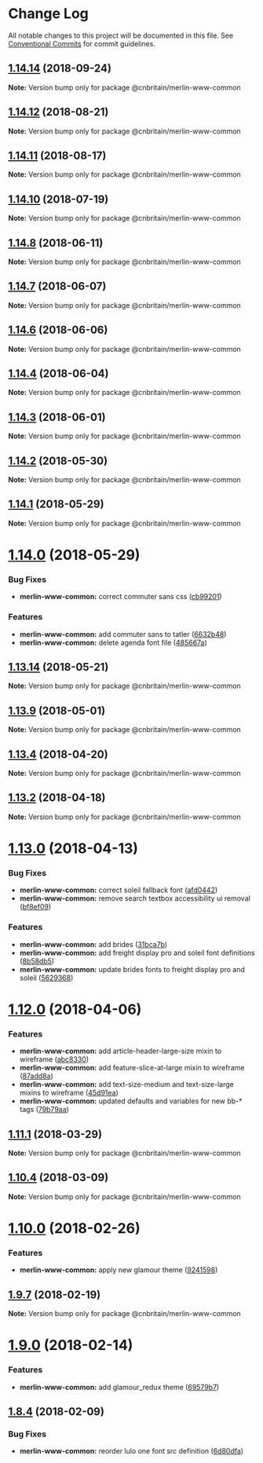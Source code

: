 # Change Log

All notable changes to this project will be documented in this file.
See [Conventional Commits](https://conventionalcommits.org) for commit guidelines.

<a name="1.14.14"></a>
## [1.14.14](https://github.com/cnduk/merlin-www-components/compare/@cnbritain/merlin-www-common@1.14.13...@cnbritain/merlin-www-common@1.14.14) (2018-09-24)




**Note:** Version bump only for package @cnbritain/merlin-www-common

<a name="1.14.12"></a>
## [1.14.12](https://github.com/cnduk/merlin-www-components/compare/@cnbritain/merlin-www-common@1.14.11...@cnbritain/merlin-www-common@1.14.12) (2018-08-21)




**Note:** Version bump only for package @cnbritain/merlin-www-common

<a name="1.14.11"></a>
## [1.14.11](https://github.com/cnduk/merlin-www-components/compare/@cnbritain/merlin-www-common@1.14.10...@cnbritain/merlin-www-common@1.14.11) (2018-08-17)




**Note:** Version bump only for package @cnbritain/merlin-www-common

<a name="1.14.10"></a>
## [1.14.10](https://github.com/cnduk/merlin-www-components/compare/@cnbritain/merlin-www-common@1.14.9...@cnbritain/merlin-www-common@1.14.10) (2018-07-19)




**Note:** Version bump only for package @cnbritain/merlin-www-common

<a name="1.14.8"></a>
## [1.14.8](https://github.com/cnduk/merlin-www-components/compare/@cnbritain/merlin-www-common@1.14.7...@cnbritain/merlin-www-common@1.14.8) (2018-06-11)




**Note:** Version bump only for package @cnbritain/merlin-www-common

<a name="1.14.7"></a>
## [1.14.7](https://github.com/cnduk/merlin-www-components/compare/@cnbritain/merlin-www-common@1.14.6...@cnbritain/merlin-www-common@1.14.7) (2018-06-07)




**Note:** Version bump only for package @cnbritain/merlin-www-common

<a name="1.14.6"></a>
## [1.14.6](https://github.com/cnduk/merlin-www-components/compare/@cnbritain/merlin-www-common@1.14.5...@cnbritain/merlin-www-common@1.14.6) (2018-06-06)




**Note:** Version bump only for package @cnbritain/merlin-www-common

<a name="1.14.4"></a>
## [1.14.4](https://github.com/cnduk/merlin-www-components/compare/@cnbritain/merlin-www-common@1.14.3...@cnbritain/merlin-www-common@1.14.4) (2018-06-04)




**Note:** Version bump only for package @cnbritain/merlin-www-common

<a name="1.14.3"></a>
## [1.14.3](https://github.com/cnduk/merlin-www-components/compare/@cnbritain/merlin-www-common@1.14.2...@cnbritain/merlin-www-common@1.14.3) (2018-06-01)




**Note:** Version bump only for package @cnbritain/merlin-www-common

<a name="1.14.2"></a>
## [1.14.2](https://github.com/cnduk/merlin-www-components/compare/@cnbritain/merlin-www-common@1.14.1...@cnbritain/merlin-www-common@1.14.2) (2018-05-30)




**Note:** Version bump only for package @cnbritain/merlin-www-common

<a name="1.14.1"></a>
## [1.14.1](https://github.com/cnduk/merlin-www-components/compare/@cnbritain/merlin-www-common@1.14.0...@cnbritain/merlin-www-common@1.14.1) (2018-05-29)




**Note:** Version bump only for package @cnbritain/merlin-www-common

<a name="1.14.0"></a>
# [1.14.0](https://github.com/cnduk/merlin-www-components/compare/@cnbritain/merlin-www-common@1.13.15...@cnbritain/merlin-www-common@1.14.0) (2018-05-29)


### Bug Fixes

* **merlin-www-common:** correct commuter sans css ([cb99201](https://github.com/cnduk/merlin-www-components/commit/cb99201))


### Features

* **merlin-www-common:** add commuter sans to tatler ([6632b48](https://github.com/cnduk/merlin-www-components/commit/6632b48))
* **merlin-www-common:** delete agenda font file ([485667a](https://github.com/cnduk/merlin-www-components/commit/485667a))




<a name="1.13.14"></a>
## [1.13.14](https://github.com/cnduk/merlin-www-components/compare/@cnbritain/merlin-www-common@1.13.13...@cnbritain/merlin-www-common@1.13.14) (2018-05-21)




**Note:** Version bump only for package @cnbritain/merlin-www-common

<a name="1.13.9"></a>
## [1.13.9](https://github.com/cnduk/merlin-www-components/compare/@cnbritain/merlin-www-common@1.13.8...@cnbritain/merlin-www-common@1.13.9) (2018-05-01)




**Note:** Version bump only for package @cnbritain/merlin-www-common

<a name="1.13.4"></a>
## [1.13.4](https://github.com/cnduk/merlin-www-components/compare/@cnbritain/merlin-www-common@1.13.3...@cnbritain/merlin-www-common@1.13.4) (2018-04-20)




**Note:** Version bump only for package @cnbritain/merlin-www-common

<a name="1.13.2"></a>
## [1.13.2](https://github.com/cnduk/merlin-www-components/compare/@cnbritain/merlin-www-common@1.13.1...@cnbritain/merlin-www-common@1.13.2) (2018-04-18)




**Note:** Version bump only for package @cnbritain/merlin-www-common

<a name="1.13.0"></a>
# [1.13.0](https://github.com/cnduk/merlin-www-components/compare/@cnbritain/merlin-www-common@1.12.0...@cnbritain/merlin-www-common@1.13.0) (2018-04-13)


### Bug Fixes

* **merlin-www-common:** correct soleil fallback font ([afd0442](https://github.com/cnduk/merlin-www-components/commit/afd0442))
* **merlin-www-common:** remove search textbox accessibility ui removal ([bf8ef09](https://github.com/cnduk/merlin-www-components/commit/bf8ef09))


### Features

* **merlin-www-common:** add brides ([31bca7b](https://github.com/cnduk/merlin-www-components/commit/31bca7b))
* **merlin-www-common:** add freight display pro and soleil font definitions ([8b58db5](https://github.com/cnduk/merlin-www-components/commit/8b58db5))
* **merlin-www-common:** update brides fonts to freight display pro and soleil ([5629368](https://github.com/cnduk/merlin-www-components/commit/5629368))




<a name="1.12.0"></a>
# [1.12.0](https://github.com/cnduk/merlin-www-components/compare/@cnbritain/merlin-www-common@1.11.1...@cnbritain/merlin-www-common@1.12.0) (2018-04-06)


### Features

* **merlin-www-common:** add article-header-large-size mixin to wireframe ([abc8330](https://github.com/cnduk/merlin-www-components/commit/abc8330))
* **merlin-www-common:** add feature-slice-at-large mixin to wireframe ([87add8a](https://github.com/cnduk/merlin-www-components/commit/87add8a))
* **merlin-www-common:** add text-size-medium and text-size-large mixins to wireframe ([45d91ea](https://github.com/cnduk/merlin-www-components/commit/45d91ea))
* **merlin-www-common:** updated defaults and variables for new bb-* tags ([79b79aa](https://github.com/cnduk/merlin-www-components/commit/79b79aa))




<a name="1.11.1"></a>
## [1.11.1](https://github.com/cnduk/merlin-www-components/compare/@cnbritain/merlin-www-common@1.11.0...@cnbritain/merlin-www-common@1.11.1) (2018-03-29)




**Note:** Version bump only for package @cnbritain/merlin-www-common

<a name="1.10.4"></a>
## [1.10.4](https://github.com/cnduk/merlin-www-components/compare/@cnbritain/merlin-www-common@1.10.3...@cnbritain/merlin-www-common@1.10.4) (2018-03-09)




**Note:** Version bump only for package @cnbritain/merlin-www-common

<a name="1.10.0"></a>
# [1.10.0](https://github.com/cnduk/merlin-www-components/compare/@cnbritain/merlin-www-common@1.9.12...@cnbritain/merlin-www-common@1.10.0) (2018-02-26)


### Features

* **merlin-www-common:** apply new glamour theme ([9241598](https://github.com/cnduk/merlin-www-components/commit/9241598))




<a name="1.9.7"></a>
## [1.9.7](https://github.com/cnduk/merlin-www-components/compare/@cnbritain/merlin-www-common@1.9.6...@cnbritain/merlin-www-common@1.9.7) (2018-02-19)




**Note:** Version bump only for package @cnbritain/merlin-www-common

<a name="1.9.0"></a>
# [1.9.0](https://github.com/cnduk/merlin-www-components/compare/@cnbritain/merlin-www-common@1.8.10...@cnbritain/merlin-www-common@1.9.0) (2018-02-14)


### Features

* **merlin-www-common:** add glamour_redux theme ([69579b7](https://github.com/cnduk/merlin-www-components/commit/69579b7))




<a name="1.8.4"></a>
## [1.8.4](https://github.com/cnduk/merlin-www-components/compare/@cnbritain/merlin-www-common@1.8.3...@cnbritain/merlin-www-common@1.8.4) (2018-02-09)


### Bug Fixes

* **merlin-www-common:** reorder lulo one font src definition ([6d80dfa](https://github.com/cnduk/merlin-www-components/commit/6d80dfa))
